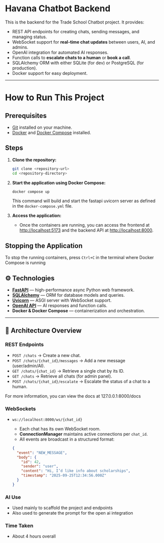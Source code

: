 # Havana Chatbot Backend

This is the backend for the Trade School Chatbot project. It provides:

- REST API endpoints for creating chats, sending messages, and managing status.  
- WebSocket support for **real-time chat updates** between users, AI, and admins.  
- OpenAI integration for automated AI responses.  
- Function calls to **escalate chats to a human** or **book a call**.  
- SQLAlchemy ORM with either SQLite (for dev) or PostgreSQL (for production).  
- Docker support for easy deployment.  

---

# How to Run This Project

## Prerequisites

- [Git](https://git-scm.com/) installed on your machine.
- [Docker](https://www.docker.com/) and [Docker Compose](https://docs.docker.com/compose/) installed.

## Steps

1. **Clone the repository:**

    ```sh
    git clone <repository-url>
    cd <repository-directory>
    ```

2. **Start the application using Docker Compose:**

    ```sh
    docker compose up
    ```

    This command will build and start the fastapi uvicorn server as defined in the `docker-compose.yml` file.

3. **Access the application:**

    - Once the containers are running, you can access the frontend at [http://localhost:5173](http://localhost:5173) and the backend API at [http://localhost:8000](http://localhost:8000).

## Stopping the Application

To stop the running containers, press `Ctrl+C` in the terminal where Docker Compose is running


## ⚙️ Technologies

- **[FastAPI](https://fastapi.tiangolo.com/)** — high-performance async Python web framework.  
- **[SQLAlchemy](https://www.sqlalchemy.org/)** — ORM for database models and queries.  
- **[Uvicorn](https://www.uvicorn.org/)** — ASGI server with WebSocket support.  
- **[OpenAI API](https://platform.openai.com/)** — AI responses and function calls.  
- **Docker & Docker Compose** — containerization and orchestration.  

---

## 📡 Architecture Overview

### REST Endpoints

- `POST /chats` → Create a new chat.  
- `POST /chats/{chat_id}/messages` → Add a new message (user/admin/AI).  
- `GET /chats/{chat_id}` → Retrieve a single chat by its ID.  
- `GET /chats` → Retrieve all chats (for admin panel).  
- `POST /chats/{chat_id}/escalate` → Escalate the status of a chat to a human.  

For more information, you can view the docs at 127.0.0.1:8000/docs

### WebSockets

- `ws://localhost:8000/ws/{chat_id}`  
  - Each chat has its own WebSocket room.  
  - **ConnectionManager** maintains active connections per `chat_id`.  
  - All events are broadcast in a structured format:  

  ```json
  {
    "event": "NEW_MESSAGE",
    "body": {
      "id": 42,
      "sender": "user",
      "content": "Hi, I’d like info about scholarships",
      "timestamp": "2025-09-25T12:34:56.000Z"
    }
  }
  ```

### AI Use

- Used mainly to scaffold the project and endpoints
- Also used to generate the prompt for the open ai integration

### Time Taken

- About 4 hours overall

